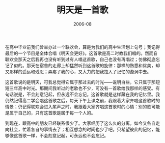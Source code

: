 ﻿---
layout: post
title: 明天是一首歌
date:   2006-08
excerpt: "只希望彼此的记忆，能够像这首歌一样，不会刻意记起，可永远也不会忘记。"
category: 旧时日记
comments: true
tag:
- 旧时日记
---


在高中毕业前我们曾举办过一个联欢会，算是为我们的高中生活划上句号；我记得最后的一个节目是全体合唱《明天会更好》。这首歌是高二时教我们唱的。然而自联欢会那天之后我再也没有听到过有人唱这首歌，自己也没有再唱过；仿佛彻底忘记了似的。那天在宿舍的走廊上却猛然听到这首歌的旋律：那样的熟悉和优美，却又那样的遥远和残忍；弄疼了我的心，又大力的把我拉入了记忆的漩涡中去。

这首歌说的是明天，可我总觉得它属于那过去的时光——说明白些，它只属于那短短三年高中时光。那期间我听过的老歌也不少，可没有一首歌给我那样的感受。有句话说是，不会刻意记起，但永远不会忘记。这首歌就是这样藏在我的记忆里。我仍然记得高二学会唱这首歌之后，每天下午上课之前，我跟着大家齐唱这首歌时的情景；仍记得联欢会进入尾声之时，我跟着大家齐唱这首歌时的心情：别的歌可能是属于自己的，只有这首歌是属于每一个人的。

到现在，跟高中的朋友已经联系很少了。大家经历了这么久的分离，如今又各自走向社会，忙着各自的事情去了；相互想念的时间也少了吧。只希望彼此的记忆，能够像这首歌一样，不会刻意记起，可永远也不会忘记。